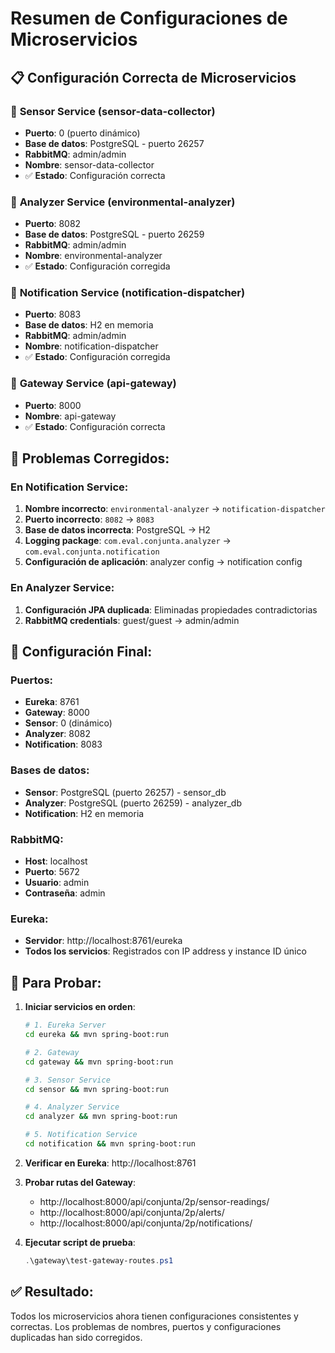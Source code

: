# Resumen de Configuraciones de Microservicios

## 📋 Configuración Correcta de Microservicios

### 🔧 **Sensor Service** (sensor-data-collector)
- **Puerto**: 0 (puerto dinámico)
- **Base de datos**: PostgreSQL - puerto 26257
- **RabbitMQ**: admin/admin
- **Nombre**: sensor-data-collector
- ✅ **Estado**: Configuración correcta

### 🔧 **Analyzer Service** (environmental-analyzer)
- **Puerto**: 8082
- **Base de datos**: PostgreSQL - puerto 26259
- **RabbitMQ**: admin/admin
- **Nombre**: environmental-analyzer
- ✅ **Estado**: Configuración corregida

### 🔧 **Notification Service** (notification-dispatcher)
- **Puerto**: 8083
- **Base de datos**: H2 en memoria
- **RabbitMQ**: admin/admin
- **Nombre**: notification-dispatcher
- ✅ **Estado**: Configuración corregida

### 🔧 **Gateway Service** (api-gateway)
- **Puerto**: 8000
- **Nombre**: api-gateway
- ✅ **Estado**: Configuración correcta

## 🔴 **Problemas Corregidos:**

### En Notification Service:
1. **Nombre incorrecto**: `environmental-analyzer` → `notification-dispatcher`
2. **Puerto incorrecto**: `8082` → `8083`
3. **Base de datos incorrecta**: PostgreSQL → H2
4. **Logging package**: `com.eval.conjunta.analyzer` → `com.eval.conjunta.notification`
5. **Configuración de aplicación**: analyzer config → notification config

### En Analyzer Service:
1. **Configuración JPA duplicada**: Eliminadas propiedades contradictorias
2. **RabbitMQ credentials**: guest/guest → admin/admin

## 🚀 **Configuración Final:**

### Puertos:
- **Eureka**: 8761
- **Gateway**: 8000
- **Sensor**: 0 (dinámico)
- **Analyzer**: 8082
- **Notification**: 8083

### Bases de datos:
- **Sensor**: PostgreSQL (puerto 26257) - sensor_db
- **Analyzer**: PostgreSQL (puerto 26259) - analyzer_db
- **Notification**: H2 en memoria

### RabbitMQ:
- **Host**: localhost
- **Puerto**: 5672
- **Usuario**: admin
- **Contraseña**: admin

### Eureka:
- **Servidor**: http://localhost:8761/eureka
- **Todos los servicios**: Registrados con IP address y instance ID único

## 🧪 **Para Probar:**

1. **Iniciar servicios en orden**:
   ```bash
   # 1. Eureka Server
   cd eureka && mvn spring-boot:run
   
   # 2. Gateway
   cd gateway && mvn spring-boot:run
   
   # 3. Sensor Service
   cd sensor && mvn spring-boot:run
   
   # 4. Analyzer Service
   cd analyzer && mvn spring-boot:run
   
   # 5. Notification Service
   cd notification && mvn spring-boot:run
   ```

2. **Verificar en Eureka**: http://localhost:8761
3. **Probar rutas del Gateway**: 
   - http://localhost:8000/api/conjunta/2p/sensor-readings/
   - http://localhost:8000/api/conjunta/2p/alerts/
   - http://localhost:8000/api/conjunta/2p/notifications/

4. **Ejecutar script de prueba**:
   ```powershell
   .\gateway\test-gateway-routes.ps1
   ```

## ✅ **Resultado:**
Todos los microservicios ahora tienen configuraciones consistentes y correctas. Los problemas de nombres, puertos y configuraciones duplicadas han sido corregidos.
